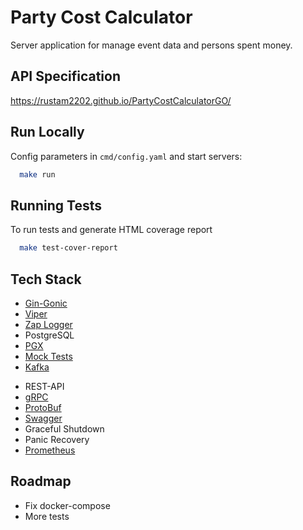 
# Party Cost Calculator

Server application for manage event data and persons spent money. 

## API Specification
https://rustam2202.github.io/PartyCostCalculatorGO/

## Run Locally

Config parameters in ```cmd/config.yaml``` and start servers:

```bash
  make run
```

<!-- ## Up in docker

```bash
  make compose
``` -->

## Running Tests

To run tests and generate HTML coverage report 

```bash
  make test-cover-report
```


## Tech Stack

- [Gin-Gonic](https://github.com/gin-gonic/gin)
- [Viper](github.com/spf13/viper)
- [Zap Logger](https://github.com/uber-go/zap)
- PostgreSQL
- [PGX](github.com/jackc/pgx)
- [Mock Tests](github.com/pashagolub/pgxmock)
- [Kafka](https://github.com/segmentio/kafka-go)
<!-- - [Docker Compose](https://docs.docker.com/compose) -->
- REST-API
- [gRPC](https://github.com/grpc/grpc-go)
- [ProtoBuf](https://github.com/protocolbuffers/protobuf-go)
- [Swagger](https://github.com/swaggo/swag)
- Graceful Shutdown
- Panic Recovery
- [Prometheus](github.com/prometheus/client_golang/prometheus)


## Roadmap
- Fix docker-compose
- More tests 
